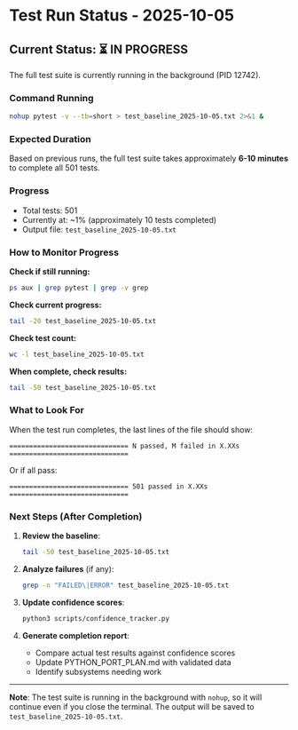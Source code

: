  # Test Run Status - 2025-10-05

## Current Status: ⏳ IN PROGRESS

The full test suite is currently running in the background (PID 12742).

### Command Running

```bash
nohup pytest -v --tb=short > test_baseline_2025-10-05.txt 2>&1 &
```

### Expected Duration

Based on previous runs, the full test suite takes approximately **6-10 minutes** to complete all 501 tests.

### Progress

- Total tests: 501
- Currently at: ~1% (approximately 10 tests completed)
- Output file: `test_baseline_2025-10-05.txt`

### How to Monitor Progress

**Check if still running:**

```bash
ps aux | grep pytest | grep -v grep
```

**Check current progress:**

```bash
tail -20 test_baseline_2025-10-05.txt
```

**Check test count:**

```bash
wc -l test_baseline_2025-10-05.txt
```

**When complete, check results:**

```bash
tail -50 test_baseline_2025-10-05.txt
```

### What to Look For

When the test run completes, the last lines of the file should show:

```
============================== N passed, M failed in X.XXs ==============================
```

Or if all pass:

```
============================== 501 passed in X.XXs ==============================
```

### Next Steps (After Completion)

1. **Review the baseline**:

   ```bash
   tail -50 test_baseline_2025-10-05.txt
   ```

2. **Analyze failures** (if any):

   ```bash
   grep -n "FAILED\|ERROR" test_baseline_2025-10-05.txt
   ```

3. **Update confidence scores**:

   ```bash
   python3 scripts/confidence_tracker.py
   ```

4. **Generate completion report**:
   - Compare actual test results against confidence scores
   - Update PYTHON_PORT_PLAN.md with validated data
   - Identify subsystems needing work

---

**Note**: The test suite is running in the background with `nohup`, so it will continue even if you close the terminal. The output will be saved to `test_baseline_2025-10-05.txt`.

